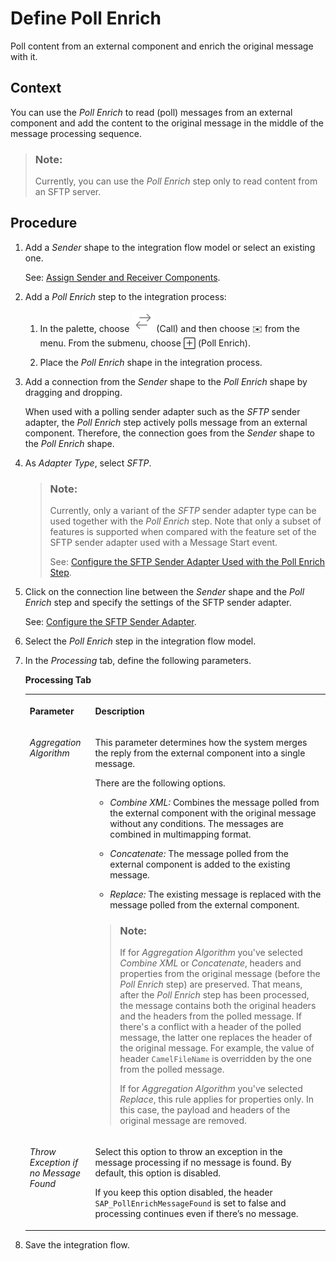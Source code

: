 <!-- loiof8c8c1d5396b4cc780e91df826810f95 -->

<link rel="stylesheet" type="text/css" href="../css/sap-icons.css"/>

# Define Poll Enrich

Poll content from an external component and enrich the original message with it.



## Context

You can use the *Poll Enrich* to read \(poll\) messages from an external component and add the content to the original message in the middle of the message processing sequence.

> ### Note:  
> Currently, you can use the *Poll Enrich* step only to read content from an SFTP server.



## Procedure

1.  Add a *Sender* shape to the integration flow model or select an existing one.

    See: [Assign Sender and Receiver Components](assign-sender-and-receiver-components-f0eb056.md).

2.  Add a *Poll Enrich* step to the integration process:

    1.  In the palette, choose ![](images/external_call_bfbf8b0.png) \(Call\) and then choose :envelope: from the menu. From the submenu, choose <span class="SAP-icons"></span> \(Poll Enrich\).

    2.  Place the *Poll Enrich* shape in the integration process.


3.  Add a connection from the *Sender* shape to the *Poll Enrich* shape by dragging and dropping.

    When used with a polling sender adapter such as the *SFTP* sender adapter, the *Poll Enrich* step actively polls message from an external component. Therefore, the connection goes from the *Sender* shape to the *Poll Enrich* shape.

4.  As *Adapter Type*, select *SFTP*.

    > ### Note:  
    > Currently, only a variant of the *SFTP* sender adapter type can be used together with the *Poll Enrich* step. Note that only a subset of features is supported when compared with the feature set of the SFTP sender adapter used with a Message Start event.
    > 
    > See: [Configure the SFTP Sender Adapter Used with the Poll Enrich Step](configure-the-sftp-sender-adapter-used-with-the-poll-enrich-step-1f15fe2.md).

5.  Click on the connection line between the *Sender* shape and the *Poll Enrich* step and specify the settings of the SFTP sender adapter.

    See: [Configure the SFTP Sender Adapter](configure-the-sftp-sender-adapter-2de9ee5.md).

6.  Select the *Poll Enrich* step in the integration flow model.

7.  In the *Processing* tab, define the following parameters.

    **Processing Tab**


    <table>
    <tr>
    <th valign="top">

    Parameter
    
    </th>
    <th valign="top">

    Description
    
    </th>
    </tr>
    <tr>
    <td valign="top">
    
    *Aggregation Algorithm*
    
    </td>
    <td valign="top">
    
    This parameter determines how the system merges the reply from the external component into a single message.

    There are the following options.

    -   *Combine XML:* Combines the message polled from the external component with the original message without any conditions. The messages are combined in multimapping format.

    -   *Concatenate:* The message polled from the external component is added to the existing message.

    -   *Replace:* The existing message is replaced with the message polled from the external component.

    > ### Note:  
    > If for *Aggregation Algorithm* you've selected *Combine XML* or *Concatenate*, headers and properties from the original message \(before the *Poll Enrich* step\) are preserved. That means, after the *Poll Enrich* step has been processed, the message contains both the original headers and the headers from the polled message. If there's a conflict with a header of the polled message, the latter one replaces the header of the original message. For example, the value of header `CamelFileName` is overridden by the one from the polled message.
    > 
    > If for *Aggregation Algorithm* you've selected *Replace*, this rule applies for properties only. In this case, the payload and headers of the original message are removed.


    
    </td>
    </tr>
    <tr>
    <td valign="top">
    
    *Throw Exception if no Message Found* 
    
    </td>
    <td valign="top">
    
    Select this option to throw an exception in the message processing if no message is found. By default, this option is disabled.

    If you keep this option disabled, the header `SAP_PollEnrichMessageFound` is set to false and processing continues even if there’s no message.
    
    </td>
    </tr>
    </table>
    
8.  Save the integration flow.


